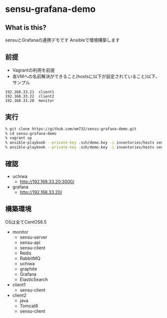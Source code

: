 # sensu-grafana-demo

## What is this?
sensuとGrafanaの連携デモです
Ansibleで環境構築します

## 前提
- Vagrantの利用を前提
- 各VMへの名前解決ができること(hostsに以下が設定されていること)以下、サンプル

```
192.168.33.21  client1
192.168.33.22  client2
192.168.33.20  monitor
```

## 実行
```bash
% git clone https://github.com/om732/sensu-grafana-demo.git
% cd sensu-grafana-demo
% vagrant up
% ansible-playbook --private-key .ssh/demo.key -i inventories/hosts sensu-server.yml
% ansible-playbook --private-key .ssh/demo.key -i inventories/hosts sensu-client.yml
```

## 確認
- uchiwa
    - http://192.168.33.20:3000/
- grafana
    - http://192.168.33.20/


## 構築環境
OSは全てCentOS6.5

- monitor
    - sensu-server
    - sensu-api
    - sensu-client
    - Redis
    - RabbitMQ
    - uchiwa
    - graphite
    - Grafana
    - ElasticSearch
- client1
    - sensu-client
- client2
    - java
    - Tomcat8
    - sensu-client

